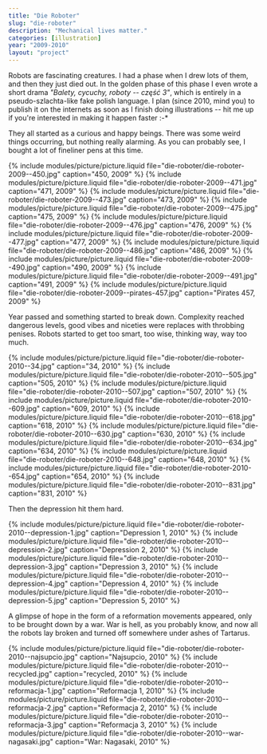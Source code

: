 ```yaml
---
title: "Die Roboter"
slug: "die-roboter"
description: "Mechanical lives matter."
categories: [illustration]
year: "2009-2010"
layout: "project"
---
```


Robots are fascinating creatures. I had a phase when I drew lots of them, and then they just died out. In the golden phase of this phase I even wrote a short drama _"Balety, cycuchy, roboty -- część 3"_, which is entirely in a pseudo-szlachta-like fake polish language. I plan (since 2010, mind you) to publish it on the internets as soon as I finish doing illustrations -- hit me up if you're interested in making it happen faster :-*

They all started as a curious and happy beings. There was some weird things occurring, but nothing really alarming. As you can probably see, I bought a lot of fineliner pens at this time.

{% include modules/picture/picture.liquid file="die-roboter/die-roboter-2009--450.jpg" caption="450, 2009" %}
{% include modules/picture/picture.liquid file="die-roboter/die-roboter-2009--471.jpg" caption="471, 2009" %}
{% include modules/picture/picture.liquid file="die-roboter/die-roboter-2009--473.jpg" caption="473, 2009" %}
{% include modules/picture/picture.liquid file="die-roboter/die-roboter-2009--475.jpg" caption="475, 2009" %}
{% include modules/picture/picture.liquid file="die-roboter/die-roboter-2009--476.jpg" caption="476, 2009" %}
{% include modules/picture/picture.liquid file="die-roboter/die-roboter-2009--477.jpg" caption="477, 2009" %}
{% include modules/picture/picture.liquid file="die-roboter/die-roboter-2009--486.jpg" caption="486, 2009" %}
{% include modules/picture/picture.liquid file="die-roboter/die-roboter-2009--490.jpg" caption="490, 2009" %}
{% include modules/picture/picture.liquid file="die-roboter/die-roboter-2009--491.jpg" caption="491, 2009" %}
{% include modules/picture/picture.liquid file="die-roboter/die-roboter-2009--pirates-457.jpg" caption="Pirates 457, 2009" %}

Year passed and something started to break down. Complexity reached dangerous levels, good vibes and niceties were replaces with throbbing penises. Robots started to get too smart, too wise, thinking way, way too much.

{% include modules/picture/picture.liquid file="die-roboter/die-roboter-2010--34.jpg" caption="34, 2010" %}
{% include modules/picture/picture.liquid file="die-roboter/die-roboter-2010--505.jpg" caption="505, 2010" %}
{% include modules/picture/picture.liquid file="die-roboter/die-roboter-2010--507.jpg" caption="507, 2010" %}
{% include modules/picture/picture.liquid file="die-roboter/die-roboter-2010--609.jpg" caption="609, 2010" %}
{% include modules/picture/picture.liquid file="die-roboter/die-roboter-2010--618.jpg" caption="618, 2010" %}
{% include modules/picture/picture.liquid file="die-roboter/die-roboter-2010--630.jpg" caption="630, 2010" %}
{% include modules/picture/picture.liquid file="die-roboter/die-roboter-2010--634.jpg" caption="634, 2010" %}
{% include modules/picture/picture.liquid file="die-roboter/die-roboter-2010--648.jpg" caption="648, 2010" %}
{% include modules/picture/picture.liquid file="die-roboter/die-roboter-2010--654.jpg" caption="654, 2010" %}
{% include modules/picture/picture.liquid file="die-roboter/die-roboter-2010--831.jpg" caption="831, 2010" %}

Then the depression hit them hard.

{% include modules/picture/picture.liquid file="die-roboter/die-roboter-2010--depression-1.jpg" caption="Depression 1, 2010" %}
{% include modules/picture/picture.liquid file="die-roboter/die-roboter-2010--depression-2.jpg" caption="Depression 2, 2010" %}
{% include modules/picture/picture.liquid file="die-roboter/die-roboter-2010--depression-3.jpg" caption="Depression 3, 2010" %}
{% include modules/picture/picture.liquid file="die-roboter/die-roboter-2010--depression-4.jpg" caption="Depression 4, 2010" %}
{% include modules/picture/picture.liquid file="die-roboter/die-roboter-2010--depression-5.jpg" caption="Depression 5, 2010" %}

A glimpse of hope in the form of a reformation movements appeared, only to be brought down by a war. War is hell, as you probably know, and now all the robots lay broken and turned off somewhere under ashes of Tartarus.

{% include modules/picture/picture.liquid file="die-roboter/die-roboter-2010--najsupcio.jpg" caption="Najsupcio, 2010" %}
{% include modules/picture/picture.liquid file="die-roboter/die-roboter-2010--recycled.jpg" caption="recycled, 2010" %}
{% include modules/picture/picture.liquid file="die-roboter/die-roboter-2010--reformacja-1.jpg" caption="Reformacja 1, 2010" %}
{% include modules/picture/picture.liquid file="die-roboter/die-roboter-2010--reformacja-2.jpg" caption="Reformacja 2, 2010" %}
{% include modules/picture/picture.liquid file="die-roboter/die-roboter-2010--reformacja-3.jpg" caption="Reformacja 3, 2010" %}
{% include modules/picture/picture.liquid file="die-roboter/die-roboter-2010--war-nagasaki.jpg" caption="War: Nagasaki, 2010" %}
